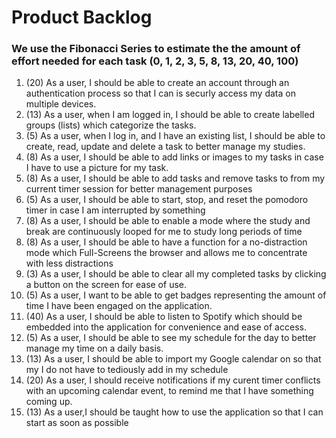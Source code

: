 # Product Backlog

### We use the Fibonacci Series to estimate the the amount of effort needed for each task (0, 1, 2, 3, 5, 8, 13, 20, 40, 100)

1. (20) As a user, I should be able to create an account through an authentication process so that I can is securly access my data on multiple devices.
2. (13) As a user, when I am logged in, I  should be able to create labelled groups (lists) which categorize the tasks.
3. (5) As a user, when I log in, and I have an existing list, I should be able to create, read, update and delete a task to better manage my studies.
4. (8) As a user, I should be able to add links or images to my tasks in case I have to use a picture for my task.
5. (8) As a user, I should be able to add tasks and remove tasks to  from my current timer session for better management purposes
6. (5) As a user, I should be able to start, stop, and reset the pomodoro timer in case I am interrupted by something
7. (8) As a user, I should be able to enable a mode where the study and break are continuously looped for me to study long periods of time
8. (8) As a user, I should be able to have a function for a no-distraction mode which Full-Screens the browser and allows me to concentrate with less distractions
9. (3) As a user, I should be able to clear all my completed tasks by clicking a button on the screen for ease of use.
10. (5) As a user, I want to be able to get badges representing the amount of time I have been engaged on the application. 
11. (40) As a user, I should be able to listen to Spotify which should be embedded into the application for convenience and ease of access.
12. (5) As a user, I should be able to see my schedule for the day to better manage my time on a daily basis.
13. (13) As a user, I should be able to import my Google calendar on so that my I do not have to tediously add in my schedule
14. (20) As a user, I should receive notifications if my curent timer conflicts with an upcoming calendar event, to remind me that I have something coming up.
15. (13) As a user,I should be taught how to use the application so that I can start as soon as possible

